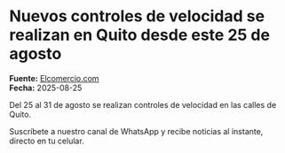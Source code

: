 # Nuevos controles de velocidad se realizan en Quito desde este 25 de agosto

**Fuente:** [Elcomercio.com](https://www.elcomercio.com/actualidad/quito/nuevos-controles-velocidad-quito-25-agosto/)  
**Fecha:** 2025-08-25

Del 25 al 31 de agosto se realizan controles de velocidad en las calles de Quito.

Suscríbete a nuestro canal de WhatsApp y recibe noticias al instante, directo en tu celular.
